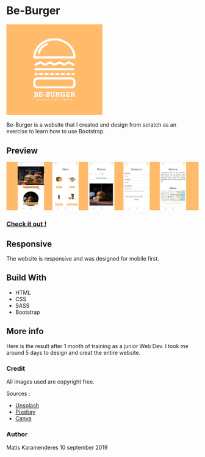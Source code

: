 # Be-Burger

<img src="assets/img/nobug.jpg" width="50%" height="50%" />

Be-Burger is a website that I created and design from scratch as an exercise to learn how to use Bootstrap.

## Preview

<img src="ScreenshotApp/README_img.jpg">

### <a href="https://mkaramen.github.io/restaurant-css-framework/" width="40%" height="40%" alt=""> Check it out ! </a>

## Responsive

The website is responsive and was designed for mobile first.

## Build With

<ul> 
    <li>HTML</li>
    <li>CSS</li>
    <li>SASS</li>
    <li>Bootstrap</li>
</ul>

## More info

Here is the result after 1 month of training as a junior Web Dev. I took me around 5 days to design and creat the entire website.

### Credit

All images used are copyright free.

Sources :

<ul>
    <li><a href="https://unsplash.com/">Unsplash</a></li>
    <li><a href="https://pixabay.com/">Pixabay</a></li>
    <li><a href="https://www.canva.com/create/logos/">Canva</a></li>
</ul>

### Author

Matis Karamenderes
10 september 2019
